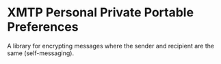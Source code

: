 # XMTP Personal Private Portable Preferences

A library for encrypting messages where the sender and recipient are the same (self-messaging).
